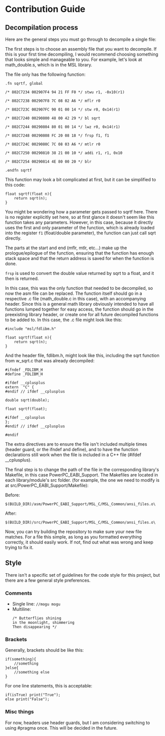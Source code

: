 
# Contribution Guide


## Decompilation process
Here are the general steps you must go through to decompile a single file:

The first steps is to choose an assembly file that you want to decompile. If this is your first time decompiling, I would recommend choosing something that looks simple and manageable to you. For example, let's look at math_double.s, which is in the MSL library.

The file only has the following function:
```
.fn sqrtf, global

/* 802C7234 002907F4 94 21 FF F0 */ stwu r1, -0x10(r1)

/* 802C7238 002907F8 7C 08 02 A6 */ mflr r0

/* 802C723C 002907FC 90 01 00 14 */ stw r0, 0x14(r1)

/* 802C7240 00290800 48 00 42 29 */ bl sqrt

/* 802C7244 00290804 80 01 00 14 */ lwz r0, 0x14(r1)

/* 802C7248 00290808 FC 20 08 18 */ frsp f1, f1

/* 802C724C 0029080C 7C 08 03 A6 */ mtlr r0

/* 802C7250 00290810 38 21 00 10 */ addi r1, r1, 0x10

/* 802C7254 00290814 4E 80 00 20 */ blr

.endfn sqrtf
```

This function may look a bit complicated at first, but it can be simplified to this code:

```
float sqrtf(float n){
	return sqrt(n);
}
```

You might be wondering how a parameter gets passed to sqrtf here. There is no register explicitly set here, so at first glance it doesn't seem like this function takes any parameters. However, in this case, because it directly uses the first and only parameter of the function, which is already loaded into the register `f1` (float/double parameter), the function can just call sqrt directly.

The parts at the start and end (mflr, mtlr, etc...) make up the prologue/epilogue of the function, ensuring that the function has enough stack space and that the return address is saved for when the function is done.

`frsp` is used to convert the double value returned by sqrt to a float, and it then is returned.

In this case, this was the only function that needed to be decompiled, so now the asm file can be replaced. The function itself should go in a respective .c file (math_double.c in this case), with an accompanying header. Since this is a general math library obviously intended to have all functions lumped together for easy access, the function should go in the preexisting library header, or create one for all future decompiled functions to be added to. In this case, the .c file might look like this:

```
#include "msl/fdlibm.h"

float sqrtf(float n){
	return sqrt(n);
}
```

And the header file, fdlibm.h, might look like this, including the sqrt function from w_sqrt.c that was already decompiled:

```
#ifndef _FDLIBM_H
#define _FDLIBM_H

#ifdef __cplusplus
extern  "C" {
#endif // ifdef __cplusplus

double sqrt(double);

float sqrtf(float);

#ifdef __cplusplus
};
#endif // ifdef __cplusplus

#endif
```

The extra directives are to ensure the file isn't included multiple times (header guard, or the ifndef and define), and to have the function declarations still work when the file is included in a C++ file (#ifdef __cplusplus).

The final step is to change the path of the file in the corresponding library's Makefile, in this case PowerPC_EABI_Support. The Makefiles are located in each library/module's src folder. (for example, the one we need to modify is at src/PowerPC_EABI_Support/Makefile):

Before:

``$(BUILD_DIR)/asm/PowerPC_EABI_Support/MSL_C/MSL_Common/ansi_files.o\``

After:

``$(BUILD_DIR)/src/PowerPC_EABI_Support/MSL_C/MSL_Common/ansi_files.o\``

Now, you can try building the repository to make sure your new file matches. For a file this simple, as long as you formatted everything correctly, it should easily work. If not, find out what was wrong and keep trying to fix it.

## Style
There isn't a specific set of guidelines for the code style for this project, but there are a few general style preferences.

### Comments
 - Single line: ``//mogu mogu``
 - Multiline:
	 ```
	 /* Butterflies shining
	in the moonlight, shimmering
	 Then disappearing */
	 ```

### Brackets
Generally, brackets should be like this:
```
if(something){
	//something
}else{
	//something else
}
```

For one line statements, this is acceptable:
```
if(isTrue) print("True");
else print("False");
```

### Misc things
For now, headers use header guards, but I am considering switching to using #pragma once. This will be decided in the future.
